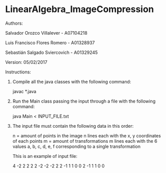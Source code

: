 # LinearAlgebra_ImageCompression

Authors:

Salvador Orozco Villalever - A07104218
        
Luis Francisco Flores Romero - A01328937
        
Sebastián Salgado Sviercovich - A01329245

Version: 05/02/2017

Instructions:

1. Compile all the java classes with the following command:
	
	javac *.java

2. Run the Main class passing the input through a file with the following command:

	java Main < INPUT_FILE.txt

3. The input file must contain the following data in this order:

	n = amount of points in the image
	n lines each with the x, y coordinates of each points
	m = amount of transformations
	m lines each with the 6 values a, b, c, d, e, f corresponding to a single transformation

	This is an example of input file:

	4
	-2 2
	2 2
	2 -2
	-2 -2
	2
	2 -1 1 1 0 0 
	2 -1 1 1 0 0

